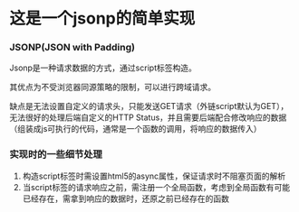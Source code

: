 # 这是一个jsonp的简单实现
### JSONP(JSON with Padding)

Jsonp是一种请求数据的方式，通过script标签构造。

其优点为不受浏览器同源策略的限制，可以进行跨域请求。

缺点是无法设置自定义的请求头，只能发送GET请求（外链script默认为GET），无法很好的处理后端自定义的HTTP Status，并且需要后端配合修改响应的数据（组装成js可执行的代码，通常是一个函数的调用，将响应的数据传入）

### 实现时的一些细节处理
  1. 构造script标签时需设置html5的async属性，保证请求时不阻塞页面的解析
  2. 当script标签的请求响应之前，需注册一个全局函数，考虑到全局函数有可能已经存在，需拿到响应的数据时，还原之前已经存在的函数
